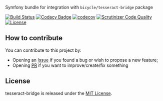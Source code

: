 Symfony bundle for integration with ``bicycle/tesseract-bridge`` package

[![Build Status](https://travis-ci.org/vkhramtsov/tesseract-bridge-bundle.svg?branch=master)](https://travis-ci.org/vkhramtsov/tesseract-bridge-bundle)
[![Codacy Badge](https://app.codacy.com/project/badge/Grade/e06ff3df6a574f2caf5596e9fd4df841)](https://www.codacy.com/gh/vkhramtsov/tesseract-bridge-bundle/dashboard?utm_source=github.com&amp;utm_medium=referral&amp;utm_content=vkhramtsov/tesseract-bridge-bundle&amp;utm_campaign=Badge_Grade)
[![codecov](https://codecov.io/gh/vkhramtsov/tesseract-bridge-bundle/branch/master/graph/badge.svg?token=JBVS2P8RFF)](https://codecov.io/gh/vkhramtsov/tesseract-bridge-bundle)
[![Scrutinizer Code Quality](https://scrutinizer-ci.com/g/vkhramtsov/tesseract-bridge-bundle/badges/quality-score.png?b=master)](https://scrutinizer-ci.com/g/vkhramtsov/tesseract-bridge-bundle/?branch=master)
[![License](https://img.shields.io/packagist/l/bicycle/tesseract-bridge-bundle.svg)](https://packagist.org/packages/bicycle/tesseract-bridge-bundle)

## How to contribute

You can contribute to this project by:

-   Opening an [Issue](../../issues) if you found a bug or wish to propose a new feature;
-   Opening [PR](../../pulls) if you want to improve/create/fix something

## License

tesseract-bridge is released under the [MIT License](./LICENSE).
